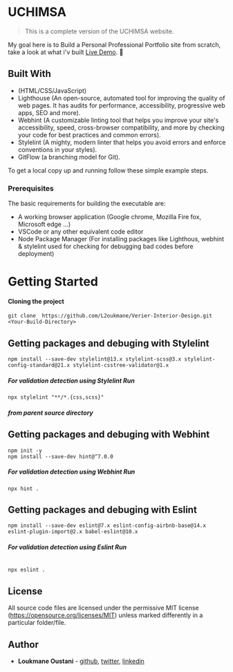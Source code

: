 # UCHIMSA

> This is a complete version of the UCHIMSA website.

My goal here is to Build a Personal Professional Portfolio site from scratch, take a look at what i'v built [Live Demo](). 🙂

## Built With

- (HTML/CSS/JavaScript)
- Lighthouse (An open-source, automated tool for improving the quality of web pages. It has audits for performance, accessibility, progressive web apps, SEO and more).
- Webhint (A customizable linting tool that helps you improve your site's accessibility, speed, cross-browser compatibility, and more by checking your code for best practices and common errors).
- Stylelint (A mighty, modern linter that helps you avoid errors and enforce conventions in your styles).
- GitFlow (a branching model for Git).

To get a local copy up and running follow these simple example steps.

### Prerequisites

The basic requirements for building the executable are:

- A working browser application (Google chrome, Mozilla Fire fox, Microsoft edge ...)
- VSCode or any other equivalent code editor
- Node Package Manager (For installing packages like Lighthous, webhint & stylelint used for checking for debugging bad codes before deployment)

# Getting Started

#### Cloning the project

```
git clone  https://github.com/L2oukmane/Verier-Interior-Design.git <Your-Build-Directory>
```

## Getting packages and debuging with Stylelint

```
npm install --save-dev stylelint@13.x stylelint-scss@3.x stylelint-config-standard@21.x stylelint-csstree-validator@1.x
```

##### For validation detection using Stylelint Run

```
npx stylelint "**/*.{css,scss}"
```

##### from parent source directory

## Getting packages and debuging with Webhint

```
npm init -y
npm install --save-dev hint@^7.0.0
```

##### For validation detection using Webhint Run

```
npx hint .
```

## Getting packages and debuging with Eslint

```
npm install --save-dev eslint@7.x eslint-config-airbnb-base@14.x eslint-plugin-import@2.x babel-eslint@10.x

```

##### For validation detection using Eslint Run

```

npx eslint .

```

## License

All source code files are licensed under the permissive MIT license
(https://opensource.org/licenses/MIT) unless marked differently in a particular folder/file.

## Author

- **Loukmane Oustani** - [github](https://github.com/L2oukmane), [twitter](https://twitter.com/LoukmaneOustani), [linkedin](https://www.linkedin.com/in/loukmaneoustani/)

